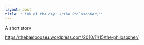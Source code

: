 ```yaml
---
layout: post
title: "Link of the day: \"The Philosopher\""
---
```


A short story

<https://thebamboosea.wordpress.com/2010/11/15/the-philosopher/>

